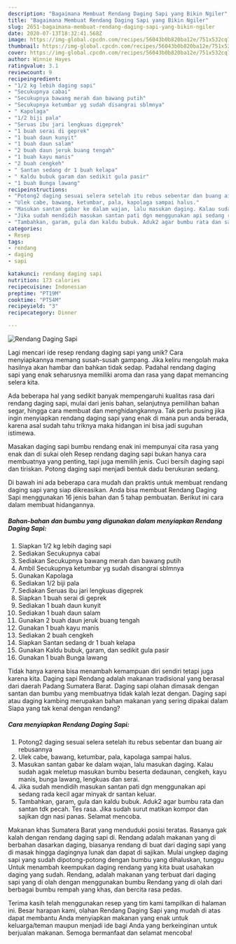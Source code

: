 ```yaml
---
description: "Bagaimana Membuat Rendang Daging Sapi yang Bikin Ngiler"
title: "Bagaimana Membuat Rendang Daging Sapi yang Bikin Ngiler"
slug: 2651-bagaimana-membuat-rendang-daging-sapi-yang-bikin-ngiler
date: 2020-07-13T18:32:41.568Z
image: https://img-global.cpcdn.com/recipes/56043b0b820ba12e/751x532cq70/rendang-daging-sapi-foto-resep-utama.jpg
thumbnail: https://img-global.cpcdn.com/recipes/56043b0b820ba12e/751x532cq70/rendang-daging-sapi-foto-resep-utama.jpg
cover: https://img-global.cpcdn.com/recipes/56043b0b820ba12e/751x532cq70/rendang-daging-sapi-foto-resep-utama.jpg
author: Winnie Hayes
ratingvalue: 3.1
reviewcount: 9
recipeingredient:
- "1/2 kg lebih daging sapi"
- "Secukupnya cabai"
- "Secukupnya bawang merah dan bawang putih"
- "Secukupnya ketumbar yg sudah disangrai sblmnya"
- " Kapolaga"
- "1/2 biji pala"
- "Seruas ibu jari lengkuas digeprek"
- "1 buah serai di geprek"
- "1 buah daun kunyit"
- "1 buah daun salam"
- "2 buah daun jeruk buang tengah"
- "1 buah kayu manis"
- "2 buah cengkeh"
- " Santan sedang dr 1 buah kelapa"
- " Kaldu bubuk garam dan sedikit gula pasir"
- "1 buah Bunga lawang"
recipeinstructions:
- "Potong2 daging sesuai selera setelah itu rebus sebentar dan buang air rebusannya"
- "Ulek cabe, bawang, ketumbar, pala, kapolaga sampai halus."
- "Masukan santan gabar ke dalam wajan, lalu masukan daging. Kalau sudah agak meletup masukan bumbu beserta dedaunan, cengkeh, kayu manis, bunga lawang, lengkuas dan serai."
- "Jika sudah mendidih masukan santan pati dgn menggunakan api sedang rada kecil agar minyak dr santan keluar."
- "Tambahkan, garam, gula dan kaldu bubuk. Aduk2 agar bumbu rata dan santan tdk pecah. Tes rasa. Jika sudah surut matikan kompor dan sajikan dgn nasi panas. Selamat mencoba."
categories:
- Resep
tags:
- rendang
- daging
- sapi

katakunci: rendang daging sapi 
nutrition: 173 calories
recipecuisine: Indonesian
preptime: "PT19M"
cooktime: "PT54M"
recipeyield: "3"
recipecategory: Dinner

---
```



![Rendang Daging Sapi](https://img-global.cpcdn.com/recipes/56043b0b820ba12e/751x532cq70/rendang-daging-sapi-foto-resep-utama.jpg)

Lagi mencari ide resep rendang daging sapi yang unik? Cara menyiapkannya memang susah-susah gampang. Jika keliru mengolah maka hasilnya akan hambar dan bahkan tidak sedap. Padahal rendang daging sapi yang enak seharusnya memiliki aroma dan rasa yang dapat memancing selera kita.

Ada beberapa hal yang sedikit banyak mempengaruhi kualitas rasa dari rendang daging sapi, mulai dari jenis bahan, selanjutnya pemilihan bahan segar, hingga cara membuat dan menghidangkannya. Tak perlu pusing jika ingin menyiapkan rendang daging sapi yang enak di mana pun anda berada, karena asal sudah tahu triknya maka hidangan ini bisa jadi suguhan istimewa.

Masakan daging sapi bumbu rendang enak ini mempunyai cita rasa yang enak dan di sukai oleh Resep rendang daging sapi bukan hanya cara membuatnya yang penting, tapi juga memilih jenis. Cuci bersih daging sapi dan tiriskan. Potong daging sapi menjadi bentuk dadu berukuran sedang.


Di bawah ini ada beberapa cara mudah dan praktis untuk membuat rendang daging sapi yang siap dikreasikan. Anda bisa membuat Rendang Daging Sapi menggunakan 16 jenis bahan dan 5 tahap pembuatan. Berikut ini cara dalam membuat hidangannya.

<!--inarticleads1-->

##### Bahan-bahan dan bumbu yang digunakan dalam menyiapkan Rendang Daging Sapi:

1. Siapkan 1/2 kg lebih daging sapi
1. Sediakan Secukupnya cabai
1. Sediakan Secukupnya bawang merah dan bawang putih
1. Ambil Secukupnya ketumbar yg sudah disangrai sblmnya
1. Gunakan  Kapolaga
1. Sediakan 1/2 biji pala
1. Sediakan Seruas ibu jari lengkuas digeprek
1. Siapkan 1 buah serai di geprek
1. Sediakan 1 buah daun kunyit
1. Sediakan 1 buah daun salam
1. Gunakan 2 buah daun jeruk buang tengah
1. Gunakan 1 buah kayu manis
1. Sediakan 2 buah cengkeh
1. Siapkan  Santan sedang dr 1 buah kelapa
1. Gunakan  Kaldu bubuk, garam, dan sedikit gula pasir
1. Gunakan 1 buah Bunga lawang


Tidak hanya karena bisa menambah kemampuan diri sendiri tetapi juga karena kita. Daging sapi Rendang adalah makanan tradisional yang berasal dari daerah Padang Sumatera Barat. Daging sapi olahan dimasak dengan santan dan bumbu yang membuatnya tidak kalah lezat dengan. Daging sapi atau daging kambing merupakan bahan makanan yang sering dipakai dalam Siapa yang tak kenal dengan rendang? 

<!--inarticleads2-->

##### Cara menyiapkan Rendang Daging Sapi:

1. Potong2 daging sesuai selera setelah itu rebus sebentar dan buang air rebusannya
1. Ulek cabe, bawang, ketumbar, pala, kapolaga sampai halus.
1. Masukan santan gabar ke dalam wajan, lalu masukan daging. Kalau sudah agak meletup masukan bumbu beserta dedaunan, cengkeh, kayu manis, bunga lawang, lengkuas dan serai.
1. Jika sudah mendidih masukan santan pati dgn menggunakan api sedang rada kecil agar minyak dr santan keluar.
1. Tambahkan, garam, gula dan kaldu bubuk. Aduk2 agar bumbu rata dan santan tdk pecah. Tes rasa. Jika sudah surut matikan kompor dan sajikan dgn nasi panas. Selamat mencoba.


Makanan khas Sumatera Barat yang menduduki posisi teratas. Rasanya gak kalah dengan rendang daging sapi di. Rendang adalah makanan yang di berbahan dasarkan daging, biasanya rendang di buat dari daging sapi yang di masak hingga dagingnya lunak dan dapat di sajikan. Mulai ungkep daging sapi yang sudah dipotong-potong dengan bumbu yang dihaluskan, tunggu Untuk menambah keempukan daging rendang yang kita buat usahakan daging yang sudah. Rendang, adalah makanan yang terbuat dari daging sapi yang di olah dengan menggunakan bumbu Rendang yang di olah dari berbagai bumbu rempah yang khas, dan bercita rasa pedas. 

Terima kasih telah menggunakan resep yang tim kami tampilkan di halaman ini. Besar harapan kami, olahan Rendang Daging Sapi yang mudah di atas dapat membantu Anda menyiapkan makanan yang enak untuk keluarga/teman maupun menjadi ide bagi Anda yang berkeinginan untuk berjualan makanan. Semoga bermanfaat dan selamat mencoba!
